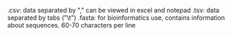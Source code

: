 .csv: data separated by "," can be viewed in excel and notepad
.tsv: data separated by tabs ("\t")
.fasta: for bioinformatics use, contains information about sequences. 60-70 characters per line